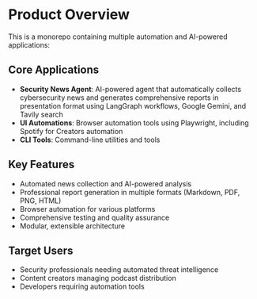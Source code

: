 # Product Overview

This is a monorepo containing multiple automation and AI-powered applications:

## Core Applications

- **Security News Agent**: AI-powered agent that automatically collects cybersecurity news and generates comprehensive reports in presentation format using LangGraph workflows, Google Gemini, and Tavily search
- **UI Automations**: Browser automation tools using Playwright, including Spotify for Creators automation
- **CLI Tools**: Command-line utilities and tools

## Key Features

- Automated news collection and AI-powered analysis
- Professional report generation in multiple formats (Markdown, PDF, PNG, HTML)
- Browser automation for various platforms
- Comprehensive testing and quality assurance
- Modular, extensible architecture

## Target Users

- Security professionals needing automated threat intelligence
- Content creators managing podcast distribution
- Developers requiring automation tools

